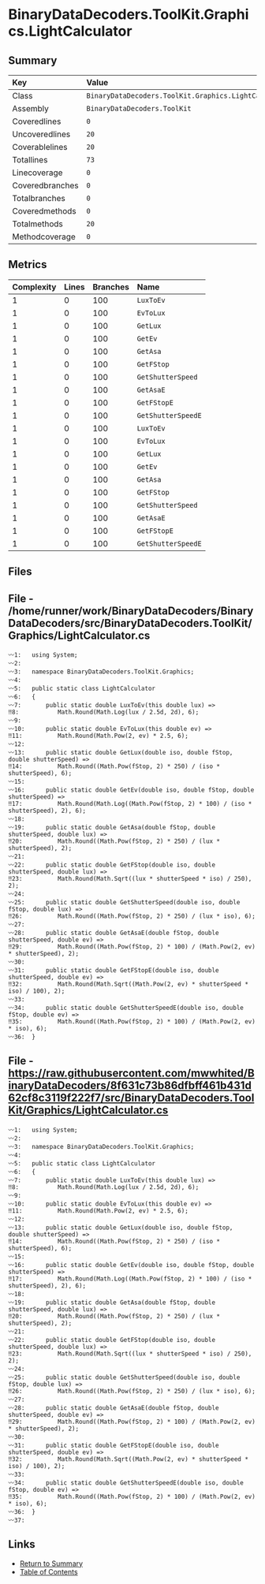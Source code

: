 ﻿# BinaryDataDecoders.ToolKit.Graphics.LightCalculator

## Summary

| Key             | Value                                                 |
| :-------------- | :---------------------------------------------------- |
| Class           | `BinaryDataDecoders.ToolKit.Graphics.LightCalculator` |
| Assembly        | `BinaryDataDecoders.ToolKit`                          |
| Coveredlines    | `0`                                                   |
| Uncoveredlines  | `20`                                                  |
| Coverablelines  | `20`                                                  |
| Totallines      | `73`                                                  |
| Linecoverage    | `0`                                                   |
| Coveredbranches | `0`                                                   |
| Totalbranches   | `0`                                                   |
| Coveredmethods  | `0`                                                   |
| Totalmethods    | `20`                                                  |
| Methodcoverage  | `0`                                                   |

## Metrics

| Complexity | Lines | Branches | Name               |
| :--------- | :---- | :------- | :----------------- |
| 1          | 0     | 100      | `LuxToEv`          |
| 1          | 0     | 100      | `EvToLux`          |
| 1          | 0     | 100      | `GetLux`           |
| 1          | 0     | 100      | `GetEv`            |
| 1          | 0     | 100      | `GetAsa`           |
| 1          | 0     | 100      | `GetFStop`         |
| 1          | 0     | 100      | `GetShutterSpeed`  |
| 1          | 0     | 100      | `GetAsaE`          |
| 1          | 0     | 100      | `GetFStopE`        |
| 1          | 0     | 100      | `GetShutterSpeedE` |
| 1          | 0     | 100      | `LuxToEv`          |
| 1          | 0     | 100      | `EvToLux`          |
| 1          | 0     | 100      | `GetLux`           |
| 1          | 0     | 100      | `GetEv`            |
| 1          | 0     | 100      | `GetAsa`           |
| 1          | 0     | 100      | `GetFStop`         |
| 1          | 0     | 100      | `GetShutterSpeed`  |
| 1          | 0     | 100      | `GetAsaE`          |
| 1          | 0     | 100      | `GetFStopE`        |
| 1          | 0     | 100      | `GetShutterSpeedE` |

## Files

## File - /home/runner/work/BinaryDataDecoders/BinaryDataDecoders/src/BinaryDataDecoders.ToolKit/Graphics/LightCalculator.cs

```CSharp
〰1:   using System;
〰2:   
〰3:   namespace BinaryDataDecoders.ToolKit.Graphics;
〰4:   
〰5:   public static class LightCalculator
〰6:   {
〰7:       public static double LuxToEv(this double lux) =>
‼8:           Math.Round(Math.Log(lux / 2.5d, 2d), 6);
〰9:   
〰10:      public static double EvToLux(this double ev) =>
‼11:          Math.Round(Math.Pow(2, ev) * 2.5, 6);
〰12:  
〰13:      public static double GetLux(double iso, double fStop, double shutterSpeed) =>
‼14:          Math.Round((Math.Pow(fStop, 2) * 250) / (iso * shutterSpeed), 6);
〰15:  
〰16:      public static double GetEv(double iso, double fStop, double shutterSpeed) =>
‼17:          Math.Round(Math.Log((Math.Pow(fStop, 2) * 100) / (iso * shutterSpeed), 2), 6);
〰18:  
〰19:      public static double GetAsa(double fStop, double shutterSpeed, double lux) =>
‼20:          Math.Round((Math.Pow(fStop, 2) * 250) / (lux * shutterSpeed), 2);
〰21:  
〰22:      public static double GetFStop(double iso, double shutterSpeed, double lux) =>
‼23:          Math.Round(Math.Sqrt((lux * shutterSpeed * iso) / 250), 2);
〰24:  
〰25:      public static double GetShutterSpeed(double iso, double fStop, double lux) =>
‼26:          Math.Round((Math.Pow(fStop, 2) * 250) / (lux * iso), 6);
〰27:  
〰28:      public static double GetAsaE(double fStop, double shutterSpeed, double ev) =>
‼29:          Math.Round((Math.Pow(fStop, 2) * 100) / (Math.Pow(2, ev) * shutterSpeed), 2);
〰30:  
〰31:      public static double GetFStopE(double iso, double shutterSpeed, double ev) =>
‼32:          Math.Round(Math.Sqrt((Math.Pow(2, ev) * shutterSpeed * iso) / 100), 2);
〰33:  
〰34:      public static double GetShutterSpeedE(double iso, double fStop, double ev) =>
‼35:          Math.Round((Math.Pow(fStop, 2) * 100) / (Math.Pow(2, ev) * iso), 6);
〰36:  }
```

## File - https://raw.githubusercontent.com/mwwhited/BinaryDataDecoders/8f631c73b86dfbff461b431d62cf8c3119f222f7/src/BinaryDataDecoders.ToolKit/Graphics/LightCalculator.cs

```CSharp
〰1:   using System;
〰2:   
〰3:   namespace BinaryDataDecoders.ToolKit.Graphics;
〰4:   
〰5:   public static class LightCalculator
〰6:   {
〰7:       public static double LuxToEv(this double lux) =>
‼8:           Math.Round(Math.Log(lux / 2.5d, 2d), 6);
〰9:   
〰10:      public static double EvToLux(this double ev) =>
‼11:          Math.Round(Math.Pow(2, ev) * 2.5, 6);
〰12:  
〰13:      public static double GetLux(double iso, double fStop, double shutterSpeed) =>
‼14:          Math.Round((Math.Pow(fStop, 2) * 250) / (iso * shutterSpeed), 6);
〰15:  
〰16:      public static double GetEv(double iso, double fStop, double shutterSpeed) =>
‼17:          Math.Round(Math.Log((Math.Pow(fStop, 2) * 100) / (iso * shutterSpeed), 2), 6);
〰18:  
〰19:      public static double GetAsa(double fStop, double shutterSpeed, double lux) =>
‼20:          Math.Round((Math.Pow(fStop, 2) * 250) / (lux * shutterSpeed), 2);
〰21:  
〰22:      public static double GetFStop(double iso, double shutterSpeed, double lux) =>
‼23:          Math.Round(Math.Sqrt((lux * shutterSpeed * iso) / 250), 2);
〰24:  
〰25:      public static double GetShutterSpeed(double iso, double fStop, double lux) =>
‼26:          Math.Round((Math.Pow(fStop, 2) * 250) / (lux * iso), 6);
〰27:  
〰28:      public static double GetAsaE(double fStop, double shutterSpeed, double ev) =>
‼29:          Math.Round((Math.Pow(fStop, 2) * 100) / (Math.Pow(2, ev) * shutterSpeed), 2);
〰30:  
〰31:      public static double GetFStopE(double iso, double shutterSpeed, double ev) =>
‼32:          Math.Round(Math.Sqrt((Math.Pow(2, ev) * shutterSpeed * iso) / 100), 2);
〰33:  
〰34:      public static double GetShutterSpeedE(double iso, double fStop, double ev) =>
‼35:          Math.Round((Math.Pow(fStop, 2) * 100) / (Math.Pow(2, ev) * iso), 6);
〰36:  }
〰37:  
```

## Links

* [Return to Summary](Summary.md)
* [Table of Contents](../TOC.md)

